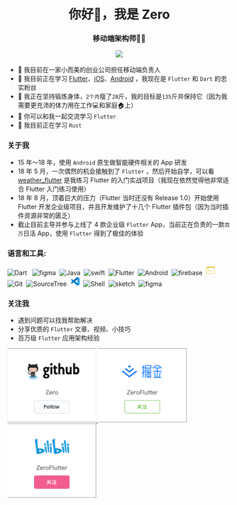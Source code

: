 <h1 align="center">你好👋，我是 Zero</h1>
<h3 align="center">移动端架构师🧑‍💻</h3>

<a href="#">
    <p align="center">
        <img src="https://github-profile-trophy.vercel.app/?username=BytesZero&column=7&theme=onedark"/>
    </p>
</a>

- 🔭 我目前在一家小而美的创业公司担任移动端负责人
- 🌱 我目前正在学习 [Flutter](https://flutter.dev)、[iOS](https://developer.apple.com)、[Android](https://developer.android.com/) ，我现在是 `Flutter` 和 `Dart` 的忠实粉丝
- 💪 我正在坚持锻炼身体，`2个月`瘦了`28`斤，我的目标是`135`斤并保持它（因为我需要更充沛的体力用在工作💻和家庭🏠上）
- 💬 你可以和我一起交流学习 `Flutter`
- 🦀 我目前正在学习 `Rust` 

### 关于我

- 15 年～18 年，使用 `Android` 原生做智能硬件相关的  App 研发
- 18 年 5 月，一次偶然的机会接触到了 `Flutter` ，然后开始自学，可以看 [weather_flutter](https://github.com/BytesZero/weather_flutter) 是我练习 Flutter 的入门实战项目（我现在依然觉得他非常适合 Flutter 入门练习使用）
- 18 年 8 月，顶着巨大的压力（Flutter 当时还没有 Release 1.0）开始使用 Flutter 开发企业级项目，并且开发维护了十几个 Flutter 插件包（因为当时插件资源非常的匮乏）
- 截止目前主导并参与上线了 4 款企业级 `Flutter` App，当前正在负责的一款`百万`日活 App，使用 `Flutter` 得到了极佳的体验

### 语言和工具:

<p>
  <img src="https://www.vectorlogo.zone/logos/dartlang/dartlang-icon.svg" alt="Dart" width="22" height="22"/> &nbsp;
  <img src="https://raw.githubusercontent.com/rust-lang/rust-artwork/master/logo/rust-logo-64x64.png" alt="figma" width="22" height="22"/>&nbsp;  
  <img src="https://www.vectorlogo.zone/logos/java/java-icon.svg" alt="Java" width="22" height="22"/>&nbsp;
  <img src="https://www.vectorlogo.zone/logos/swift/swift-icon.svg" alt="swift" width="22" height="22"/>&nbsp;
  <img src="https://www.vectorlogo.zone/logos/flutterio/flutterio-icon.svg" alt="Flutter" width="22" height="22"/>&nbsp;
  <img src="https://www.vectorlogo.zone/logos/android/android-icon.svg" alt="Android" width="22" height="22"/>&nbsp;
  <img src="https://www.vectorlogo.zone/logos/firebase/firebase-icon.svg" alt="firebase" width="22" height="22"/>&nbsp;
  <img src="https://github.com/vscode-icons/vscode-icons/blob/master/icons/file_type_shell.svg" alt="Shell" width="22" height="22"/>&nbsp;
  <img src="https://www.vectorlogo.zone/logos/git-scm/git-scm-icon.svg" alt="Git" width="22" height="22"/>&nbsp;
  <img src="https://raw.githubusercontent.com/gilbarbara/logos/master/logos/sourcetree.svg" alt="SourceTree" width="22" height="22"/>&nbsp;
  <img src="https://raw.githubusercontent.com/vscode-icons/vscode-icons/master/icons/file_type_vscode.svg" alt="VSCode" width="22" height="22"/>&nbsp;
  <img src="https://www.vectorlogo.zone/logos/getpostman/getpostman-icon.svg" alt="Shell" width="22" height="22"/>&nbsp;
  <img src="https://www.vectorlogo.zone/logos/sketchapp/sketchapp-icon.svg" alt="sketch" width="22" height="22"/>&nbsp;
  <img src="https://www.vectorlogo.zone/logos/figma/figma-icon.svg" alt="figma" width="22" height="22"/>&nbsp;

</p>

### 关注我 

- 遇到问题可以找我帮助解决
- 分享优质的 `Flutter` 文章、视频、小技巧
- 百万级 `Flutter` 应用架构经验

<p>
  <a href="https://github.com/BytesZero">
    <img width="200" alt="github" src="https://raw.githubusercontent.com/BytesZero/BytesZero/main/images/follow/github_follow.png">
  </a>
  <a href="https://juejin.cn/user/764915820276439">
    <img width="200" alt="juejin" src="https://raw.githubusercontent.com/BytesZero/BytesZero/main/images/follow/juejin_follow.png">
  </a>
  <a href="https://space.bilibili.com/1698847208">
    <img width="200" alt="csdn" src="https://raw.githubusercontent.com/BytesZero/BytesZero/main/images/follow/bilibili_follow.png">
  </a>
</p>
